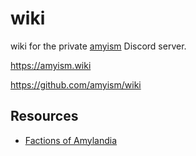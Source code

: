 # wiki

wiki for the private [amyism](https://amyism.pro) Discord server.

https://amyism.wiki

https://github.com/amyism/wiki

## Resources

- [Factions of Amylandia](factions)